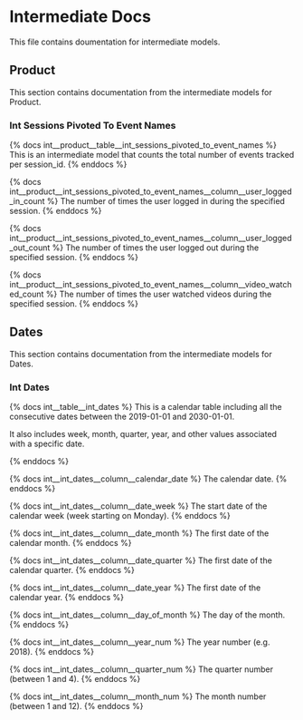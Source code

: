 # Intermediate Docs
This file contains doumentation for intermediate models.

## ########################################################################
## Product
This section contains documentation from the intermediate models for Product.

### Int Sessions Pivoted To Event Names
{% docs int__product__table__int_sessions_pivoted_to_event_names %}
This is an intermediate model that counts the total number of events tracked per session_id.
{% enddocs %}

{% docs int__product__int_sessions_pivoted_to_event_names__column__user_logged_in_count %}
The number of times the user logged in during the specified session.
{% enddocs %}

{% docs int__product__int_sessions_pivoted_to_event_names__column__user_logged_out_count %}
The number of times the user logged out during the specified session.
{% enddocs %}

{% docs int__product__int_sessions_pivoted_to_event_names__column__video_watched_count %}
The number of times the user watched videos during the specified session.
{% enddocs %}

## ########################################################################
## Dates
This section contains documentation from the intermediate models for Dates.

### Int Dates
{% docs int__table__int_dates %}
This is a calendar table including all the consecutive dates between the 2019-01-01 and 2030-01-01.

It also includes week, month, quarter, year, and other values associated with a specific date.

{% enddocs %}

{% docs int__int_dates__column__calendar_date %}
The calendar date.
{% enddocs %}

{% docs int__int_dates__column__date_week %}
The start date of the calendar week (week starting on Monday).
{% enddocs %}

{% docs int__int_dates__column__date_month %}
The first date of the calendar month.
{% enddocs %}

{% docs int__int_dates__column__date_quarter %}
The first date of the calendar quarter.
{% enddocs %}

{% docs int__int_dates__column__date_year %}
The first date of the calendar year.
{% enddocs %}

{% docs int__int_dates__column__day_of_month %}
The day of the month.
{% enddocs %}

{% docs int__int_dates__column__year_num %}
The year number (e.g. 2018).
{% enddocs %}

{% docs int__int_dates__column__quarter_num %}
The quarter number (between 1 and 4).
{% enddocs %}

{% docs int__int_dates__column__month_num %}
The month number (between 1 and 12).
{% enddocs %}